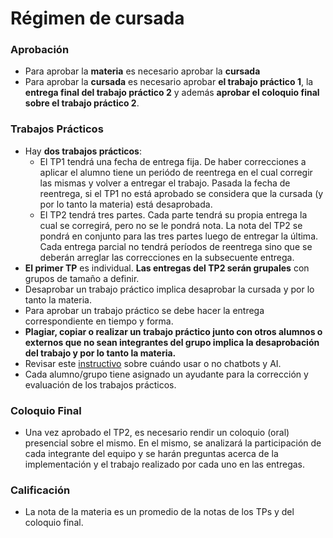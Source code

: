 Régimen de cursada
==================


### Aprobación

* Para aprobar la **materia** es necesario aprobar la **cursada**
* Para aprobar la **cursada** es necesario aprobar **el trabajo práctico 1**, la **entrega final del trabajo práctico 2** y además **aprobar el coloquio final sobre el trabajo práctico 2**.


### Trabajos Prácticos

* Hay **dos trabajos prácticos**:
    * El TP1 tendrá una fecha de entrega fija. De haber correcciones a aplicar el alumno tiene un periódo de reentrega en el cual corregir las mismas y volver a entregar el trabajo. Pasada la fecha de reentrega, si el TP1 no está aprobado se considera que la cursada (y por lo tanto la materia) está desaprobada.
    * El TP2 tendrá tres partes. Cada parte tendrá su propia entrega la cual se corregirá, pero no se le pondrá nota. La nota del TP2 se pondrá en conjunto para las tres partes luego de entregar la última. Cada entrega parcial no tendrá períodos de reentrega sino que se deberán arreglar las correcciones en la subsecuente entrega.
* **El primer TP** es individual. **Las entregas del TP2 serán grupales** con grupos de tamaño a definir.
* Desaprobar un trabajo práctico implica desaprobar la cursada y por lo tanto la materia.
* Para aprobar un trabajo práctico se debe hacer la entrega correspondiente en tiempo y forma.
* **Plagiar, copiar o realizar un trabajo práctico junto con otros alumnos o externos que no sean integrantes del grupo implica la desaprobación del trabajo y por lo tanto la materia.**
* Revisar este [instructivo](../chatbots) sobre cuándo usar o no chatbots y AI.
* Cada alumno/grupo tiene asignado un ayudante para la corrección y evaluación de los trabajos prácticos.

### Coloquio Final
* Una vez aprobado el TP2, es necesario rendir un coloquio (oral) presencial sobre el mismo. En el mismo, se analizará la participación de cada integrante del equipo y se harán preguntas acerca de la implementación y el trabajo realizado por cada uno en las entregas.

### Calificación

* La nota de la materia es un promedio de la notas de los TPs y del coloquio final.
